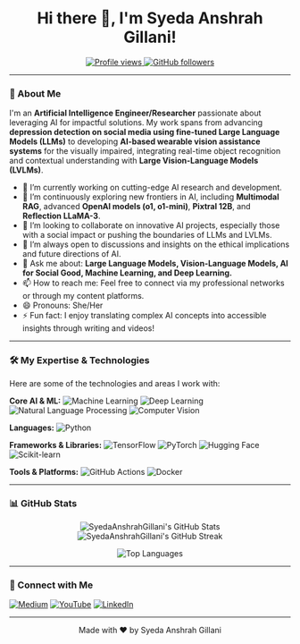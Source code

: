 <h1 align="center">Hi there 👋, I'm Syeda Anshrah Gillani!</h1>

<p align="center">
  <a href="https://github.com/SyedaAnshrahGillani">
    <img src="https://komarev.com/ghpvc/?username=SyedaAnshrahGillani&color=blue" alt="Profile views" />
  </a>
  <a href="https://github.com/SyedaAnshrahGillani?tab=followers">
    <img src="https://img.shields.io/github/followers/SyedaAnshrahGillani?style=social" alt="GitHub followers" />
  </a>
</p>

---

### 🚀 About Me

I'm an **Artificial Intelligence Engineer/Researcher** passionate about leveraging AI for impactful solutions. My work spans from advancing **depression detection on social media using fine-tuned Large Language Models (LLMs)** to developing **AI-based wearable vision assistance systems** for the visually impaired, integrating real-time object recognition and contextual understanding with **Large Vision-Language Models (LVLMs)**.

- 🔭 I’m currently working on cutting-edge AI research and development.
- 🌱 I’m continuously exploring new frontiers in AI, including **Multimodal RAG**, advanced **OpenAI models (o1, o1-mini)**, **Pixtral 12B**, and **Reflection LLaMA-3**.
- 👯 I’m looking to collaborate on innovative AI projects, especially those with a social impact or pushing the boundaries of LLMs and LVLMs.
- 🤔 I’m always open to discussions and insights on the ethical implications and future directions of AI.
- 💬 Ask me about: **Large Language Models, Vision-Language Models, AI for Social Good, Machine Learning, and Deep Learning.**
- 📫 How to reach me: Feel free to connect via my professional networks or through my content platforms.
- 😄 Pronouns: She/Her
- ⚡ Fun fact: I enjoy translating complex AI concepts into accessible insights through writing and videos!

---

### 🛠️ My Expertise & Technologies

Here are some of the technologies and areas I work with:

**Core AI & ML:**
![Machine Learning](https://img.shields.io/badge/Machine%20Learning-005C99?style=for-the-badge&logo=tensorflow&logoColor=white)
![Deep Learning](https://img.shields.io/badge/Deep%20Learning-FF6700?style=for-the-badge&logo=pytorch&logoColor=white)
![Natural Language Processing](https://img.shields.io/badge/NLP-4285F4?style=for-the-badge&logo=google&logoColor=white)
![Computer Vision](https://img.shields.io/badge/Computer%20Vision-007ACC?style=for-the-badge&logo=opencv&logoColor=white)

**Languages:**
![Python](https://img.shields.io/badge/Python-3776AB?style=for-the-badge&logo=python&logoColor=white)
<!-- Add more languages if applicable -->

**Frameworks & Libraries:**
![TensorFlow](https://img.shields.io/badge/TensorFlow-FF6F00?style=for-the-badge&logo=tensorflow&logoColor=white)
![PyTorch](https://img.shields.io/badge/PyTorch-EE4C2C?style=for-the-badge&logo=pytorch&logoColor=white)
![Hugging Face](https://img.shields.io/badge/Hugging%20Face-FFD21C?style=for-the-badge&logo=huggingface&logoColor=black)
![Scikit-learn](https://img.shields.io/badge/scikit--learn-F7931E?style=for-the-badge&logo=scikit-learn&logoColor=white)
<!-- Add more frameworks/libraries -->

**Tools & Platforms:**
![GitHub Actions](https://img.shields.io/badge/GitHub%20Actions-2671E5?style=for-the-badge&logo=github-actions&logoColor=white)
![Docker](https://img.shields.io/badge/Docker-2496ED?style=for-the-badge&logo=docker&logoColor=white)
<!-- Add more tools/platforms -->

---

### 📊 GitHub Stats

<p align="center">
  <img src="https://github-readme-stats.vercel.app/api?username=SyedaAnshrahGillani&show_icons=true&theme=radical&hide_border=true" alt="SyedaAnshrahGillani's GitHub Stats" />
  <img src="https://github-readme-streak-stats.herokuapp.com/?user=SyedaAnshrahGillani&theme=radical&hide_border=true" alt="SyedaAnshrahGillani's GitHub Streak" />
</p>

<p align="center">
  <img src="https://github-readme-stats.vercel.app/api/top-langs/?username=SyedaAnshrahGillani&layout=compact&theme=radical&hide_border=true" alt="Top Languages" />
</p>

---



### 🤝 Connect with Me

[![Medium](https://img.shields.io/badge/Medium-12100E?style=for-the-badge&logo=medium&logoColor=white)](https://medium.com/@syedaanshrah16)
[![YouTube](https://img.shields.io/badge/YouTube-FF0000?style=for-the-badge&logo=youtube&logoColor=white)](https://www.youtube.com/@SyedaAnshrahGillani)
[![LinkedIn](https://img.shields.io/badge/LinkedIn-0077B5?style=for-the-badge&logo=linkedin&logoColor=white)](https://www.linkedin.com/in/syeda-anshrah-gillani-788204263/)
<!-- Add more social media links if you have them -->

---

<p align="center">
  Made with ❤️ by Syeda Anshrah Gillani
</p>